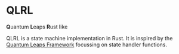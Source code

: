 # QLRL

**Q**uantum **L**eaps **R**ust **l**ike


QLRL is a state machine implementation in Rust.
It is inspired by the [Quantum Leaps Framework](www.statemachine.org)
focussing on state handler functions.


